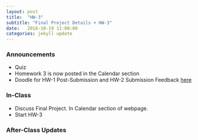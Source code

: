 ```yaml
---
layout: post
title:  "HW-3"
subtitle: "Final Project Details + HW-3"
date:   2016-10-19 11:00:00
categories: jekyll update
---
```




### Announcements

* Quiz
* Homework 3 is now posted in the Calendar section
* Doodle for HW-1 Post-Submission and HW-2 Submission Feedback [here](http://doodle.com/poll/ttfmcztx4r5wpmu4)



### In-Class

* Discuss Final Project. In Calendar section of webpage.
* Start HW-3



### After-Class Updates


